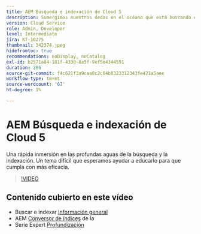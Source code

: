 ```yaml
---
title: AEM Búsqueda e indexación de Cloud 5
description: Sumergimos nuestros dedos en el océano que está buscando e indexando
version: Cloud Service
role: Admin, Developer
level: Intermediate
jira: KT-10275
thumbnail: 342374.jpeg
hidefromtoc: true
recommendations: noDisplay, noCatalog
exl-id: b2571a84-101f-4330-8a5f-9ef5e4344591
duration: 286
source-git-commit: f4c621f3a9caa8c2c64b8323312343fe421a5aee
workflow-type: tm+mt
source-wordcount: '67'
ht-degree: 1%

---
```


# AEM Búsqueda e indexación de Cloud 5

Una rápida inmersión en las profundas aguas de la búsqueda y la indexación. Un tema difícil que esperamos ayudar a educarlo para que cumpla con más eficacia.

>[!VIDEO](https://video.tv.adobe.com/v/342374?quality=12&learn=on)

## Contenido cubierto en este vídeo

+ Buscar e indexar [Información general](https://experienceleague.adobe.com/docs/experience-manager-cloud-service/content/operations/indexing.html?lang=es)
+ AEM [Conversor de índices](https://experienceleague.adobe.com/docs/experience-manager-cloud-service/content/migration-journey/refactoring-tools/index-converter.html) de la
+ Serie Expert [Profundización](../../../cloud-service/migration/moving-to-aem-as-a-cloud-service/search-and-indexing.md)
